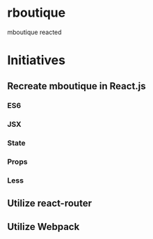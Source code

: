 # rboutique
mboutique reacted

# Initiatives
## Recreate mboutique in React.js
### ES6
### JSX
### State
### Props
### Less
## Utilize react-router

## Utilize Webpack
